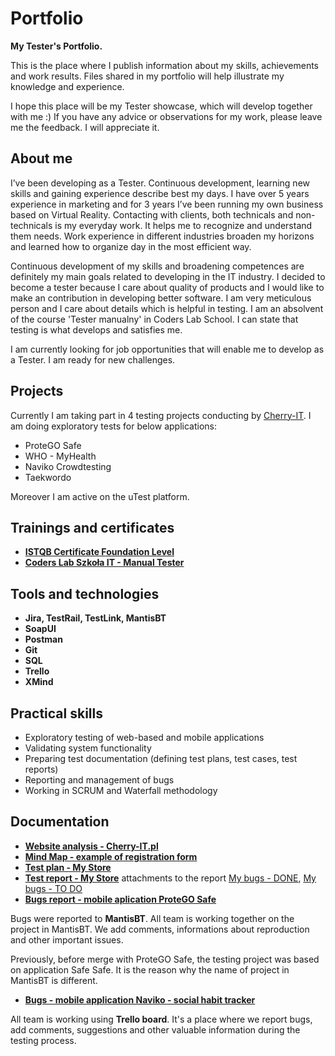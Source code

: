 # Portfolio
**My Tester's Portfolio.**

This is the place where I publish information about my skills, achievements and work results. Files shared in my portfolio will help illustrate my knowledge and experience.


I hope this place will be my Tester showcase, which will develop together with me :) 
If you have any advice or observations for my work, please leave me the feedback. I will appreciate it.



## About me
I’ve been developing as a Tester. Continuous development, learning new skills and gaining experience describe best my days. I have over 5 years experience in marketing and for 3 years I’ve been running my own business based on Virtual Reality. Contacting with clients, both technicals and non-technicals is my everyday work. It helps me to recognize and understand them needs. Work experience in different industries broaden my horizons and learned how to organize day in the most efficient way.  

Continuous development of my skills and broadening competences are definitely my main goals related to developing in the IT industry. I decided to become a tester because I care about quality of products and I would like to make an contribution in developing better software. I am very meticulous person and I care about details which is helpful in testing. I am an absolvent of the course 'Tester manualny' in Coders Lab School. I can state that testing is what develops and satisfies me.

I am currently looking for job opportunities that will enable me to develop as a Tester. I am ready for new challenges.

## Projects
Currently I am taking part in 4 testing projects conducting by [Cherry-IT](http://cherry-it.pl/). I am doing exploratory tests for below applications:
* ProteGO Safe
* WHO - MyHealth
* Naviko Crowdtesting
* Taekwordo

Moreover I am active on the uTest platform. 

## Trainings and certificates
* **[ISTQB Certificate Foundation Level](https://drive.google.com/file/d/1BVXTENwwOU1G-3KEW4weLdKVKMzKrA_i/view?usp=sharing)**
* **[Coders Lab Szkoła IT - Manual Tester](https://drive.google.com/file/d/1mgxPwrTAYT06EFsOd1vrLeWnf1U85yL6/view?usp=sharing)**

## Tools and technologies
* **Jira, TestRail, TestLink, MantisBT**
* **SoapUI**
* **Postman**
* **Git**
* **SQL**
* **Trello**
* **XMind**

## Practical skills
* Exploratory testing of web-based and mobile applications
* Validating system functionality
* Preparing test documentation (defining test plans, test cases, test reports)
* Reporting and management of bugs
* Working in SCRUM and Waterfall methodology

## Documentation
* **[Website analysis - Cherry-IT.pl](https://drive.google.com/file/d/1giQpUc1SB0yaXQoUKSn6QgwhPFaSn5sO/view?usp=sharing)**
* **[Mind Map - example of registration form](https://drive.google.com/file/d/1szu3_rQfv-mw8KTzs0XV6rV-m-xE1tIS/view?usp=sharing)**
* **[Test plan - My Store](https://drive.google.com/file/d/1mkY2TI3Wjn7Kq_oddpLk1MUBRFJjDmnC/view?usp=sharing)**
* **[Test report - My Store](https://drive.google.com/file/d/1R4Q8HvhS2BnDTbke5mW22ZvfW2rQ4ez3/view?usp=sharing)** attachments to the report [My bugs - DONE](https://drive.google.com/file/d/1ji24b1_wIOoklRo5J0TV5_UWLBL2Zkhb/view?usp=sharing), [My bugs - TO DO](https://drive.google.com/file/d/1sQDjFO4chLuCdAcFEWPvR9CPCmPoAaIo/view?usp=sharing)
* **[Bugs report - mobile aplication ProteGO Safe](https://quac.org/projects/SafeSafe/Mantis/print_all_bug_page_word.php?search=&sort=last_updated&dir=ASC&type_page=html&export=-1&show_flag=0&filter=5f02dd51ced45)**

Bugs were reported to **MantisBT**. All team is working together on the project in MantisBT. We add comments, informations about reproduction and other important issues.

Previously, before merge with ProteGO Safe, the testing project was based on application Safe Safe. It is the reason why the name of project in MantisBT is different.

* **[Bugs - mobile application Naviko - social habit tracker](https://drive.google.com/file/d/11ib4y72IxC4fcRUOUjJhEjbItIYL6QuK/view?usp=sharing)**

All team is working using **Trello board**. It's a place where we report bugs, add comments, suggestions and other valuable information during the testing process.



